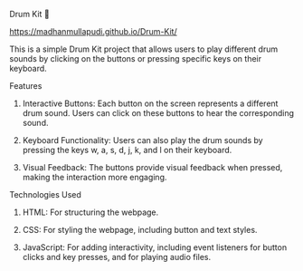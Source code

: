 Drum Kit 🥁

https://madhanmullapudi.github.io/Drum-Kit/


This is a simple Drum Kit project that allows users to play different drum sounds by clicking on the buttons or pressing specific keys on their keyboard.



Features

1) Interactive Buttons: Each button on the screen represents a different drum sound. Users can click on these buttons to hear the corresponding sound.

2) Keyboard Functionality: Users can also play the drum sounds by pressing the keys w, a, s, d, j, k, and l on their keyboard.

3) Visual Feedback: The buttons provide visual feedback when pressed, making the interaction more engaging.




Technologies Used

1) HTML: For structuring the webpage.

2) CSS: For styling the webpage, including button and text styles.

3) JavaScript: For adding interactivity, including event listeners for button clicks and key presses, and for playing audio files.
